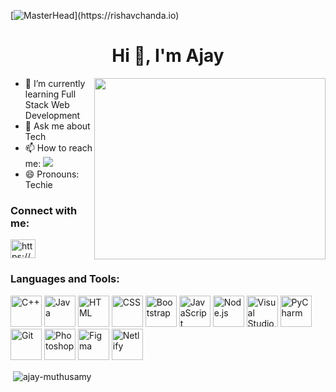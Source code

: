 [![MasterHead](https://1.bp.blogspot.com/-7A4WynwLsM...)](https://rishavchanda.io)
<h1 align="center">Hi 👋, I'm Ajay</h1>


<img align="right" width="370" height="290" src="https://img.etimg.com/thumb/msid-84146083,width-1015,height-761,imgsize-638053,resizemode-8/prime/technology-and-startups/booting-up-developer-economy-how-tech-startups-are-helping-coders-build-and-test-software-faster.jpg">

- 🌱 I’m currently learning Full Stack Web Development
- 💬 Ask me about Tech
- 📫 How to reach me:
  <a href="https://www.linkedin.com/in/ajay-muthusamy/">
    <img src="https://img.shields.io/badge/LinkedIn-0077B5?style=for-the-badge&logo=linkedin&logoColor=white" />
  </a>
- 😄 Pronouns: Techie

<h3 align="left">Connect with me:</h3>
<p align="left">
  <a href="https://linkedin.com/in/https://www.linkedin.com/in/ajay-muthusamy/" target="_blank">
    <img align="center" src="https://raw.githubusercontent.com/rahuldkjain/github-profile-readme-generator/master/src/images/icons/Social/linked-in-alt.svg" alt="https://www.linkedin.com/in/ajay-muthusamy/" height="30" width="40" />
  </a>
</p>

<h3 align="left">Languages and Tools:</h3>
<div style="display: inline-block;">
    <img height="50" width="50" src="https://img.icons8.com/color/48/000000/c-plus-plus-logo.png" title="C++" alt="C++" />
    <img height="50" width="50" src="https://img.icons8.com/color/48/000000/java-coffee-cup-logo.png" title="Java" alt="Java" />
    <img height="50" width="50" src="https://static.vecteezy.com/system/resources/previews/012/697/299/non_2x/stylized-3d-html-logo-design-free-png.png" title="HTML" alt="HTML" />
    <img height="50" width="50" src="https://img.icons8.com/color/48/000000/css3.png" title="CSS" alt="CSS" />
    <img height="50" width="50" src="https://img.icons8.com/color/48/000000/bootstrap.png" title="Bootstrap" alt="Bootstrap" />
    <img height="50" width="50" src="https://static.vecteezy.com/system/resources/previews/012/697/298/non_2x/3d-javascript-logo-design-free-png.png" title="JavaScript" alt="JavaScript"/>
    <img height="50" width="50" src="https://1.bp.blogspot.com/-sqAjIvOtpXI/XYoCmqOyMwI/AAAAAAAAJig/CowR8wgEauEs-RXN2IPmLYkC7NHoHuA3gCLcBGAsYHQ/s1600/node-js-logo.png" title="Node.js" alt="Node.js"/>
    <img height="50" width="50" src="https://img.icons8.com/color/48/000000/visual-studio-code-2019.png" title="Visual Studio Code" alt="Visual Studio Code"/>
    <img height="50" width="50" src="https://img.icons8.com/color/48/000000/pycharm.png" title="PyCharm" alt="PyCharm"/>
    <img height="50" width="50" src="https://img.icons8.com/color/50/000000/git.png" title="Git" alt="Git"/>
    <img height="50" width="50" src="https://img.icons8.com/doodle/48/000000/adobe-photoshop.png" title="Photoshop" alt="Photoshop"/>
    <img height="50" width="50" src="https://img.icons8.com/color/48/000000/figma--v1.png" title="Figma" alt="Figma"/>
    <img height="50" src="https://img.shields.io/badge/Netlify-00C7B7?style=for-the-badge&logo=netlify&logoColor=white" title="Netlify" alt="Netlify"/>
</div>
<br />
<p>&nbsp;<img align="center" src="https://github-readme-stats.vercel.app/api?username=ajay-muthusamy&show_icons=true&locale=en&theme=dark" alt="ajay-muthusamy" /></p>

